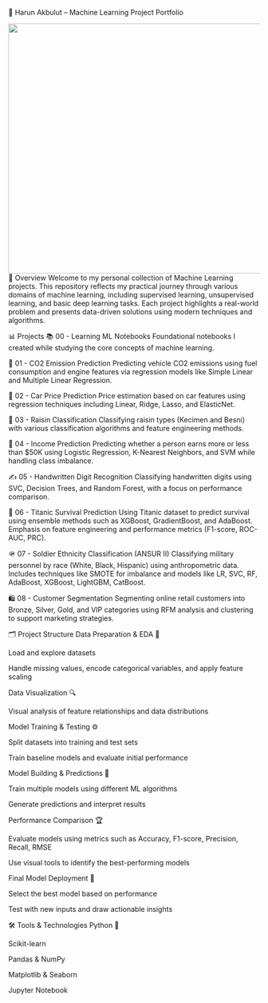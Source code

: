 🤖 Harun Akbulut – Machine Learning Project Portfolio
<div align="center"> <img src="https://miro.medium.com/v2/resize:fit:1400/1*c_fiB-YgbnMl6nntYGBMHQ.jpeg" width="980" height="500"/> </div>
📘 Overview
Welcome to my personal collection of Machine Learning projects. This repository reflects my practical journey through various domains of machine learning, including supervised learning, unsupervised learning, and basic deep learning tasks. Each project highlights a real-world problem and presents data-driven solutions using modern techniques and algorithms.

📊 Projects
📚 00 - Learning ML Notebooks
Foundational notebooks I created while studying the core concepts of machine learning.

🍃 01 - CO2 Emission Prediction
Predicting vehicle CO2 emissions using fuel consumption and engine features via regression models like Simple Linear and Multiple Linear Regression.

🚗 02 - Car Price Prediction
Price estimation based on car features using regression techniques including Linear, Ridge, Lasso, and ElasticNet.

🍇 03 - Raisin Classification
Classifying raisin types (Kecimen and Besni) with various classification algorithms and feature engineering methods.

💸 04 - Income Prediction
Predicting whether a person earns more or less than $50K using Logistic Regression, K-Nearest Neighbors, and SVM while handling class imbalance.

✍️ 05 - Handwritten Digit Recognition
Classifying handwritten digits using SVC, Decision Trees, and Random Forest, with a focus on performance comparison.

🚢 06 - Titanic Survival Prediction
Using Titanic dataset to predict survival using ensemble methods such as XGBoost, GradientBoost, and AdaBoost. Emphasis on feature engineering and performance metrics (F1-score, ROC-AUC, PRC).

🪖 07 - Soldier Ethnicity Classification (ANSUR II)
Classifying military personnel by race (White, Black, Hispanic) using anthropometric data. Includes techniques like SMOTE for imbalance and models like LR, SVC, RF, AdaBoost, XGBoost, LightGBM, CatBoost.

🛍️ 08 - Customer Segmentation
Segmenting online retail customers into Bronze, Silver, Gold, and VIP categories using RFM analysis and clustering to support marketing strategies.

🗂️ Project Structure
Data Preparation & EDA 🧹

Load and explore datasets

Handle missing values, encode categorical variables, and apply feature scaling

Data Visualization 🔍

Visual analysis of feature relationships and data distributions

Model Training & Testing ⚙️

Split datasets into training and test sets

Train baseline models and evaluate initial performance

Model Building & Predictions 🤖

Train multiple models using different ML algorithms

Generate predictions and interpret results

Performance Comparison 🏆

Evaluate models using metrics such as Accuracy, F1-score, Precision, Recall, RMSE

Use visual tools to identify the best-performing models

Final Model Deployment 🎯

Select the best model based on performance

Test with new inputs and draw actionable insights

🛠️ Tools & Technologies
Python 🐍

Scikit-learn

Pandas & NumPy

Matplotlib & Seaborn

Jupyter Notebook

